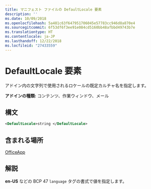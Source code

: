 ```yaml
---
title: マニフェスト ファイルの DefaultLocale 要素
description: ''
ms.date: 10/09/2018
ms.openlocfilehash: 5a481c63f647951706045e57783cc946d8a870e4
ms.sourcegitcommit: 6f53df6f3ee91e084cd5160bb48afbbd49743b7e
ms.translationtype: HT
ms.contentlocale: ja-JP
ms.lasthandoff: 12/22/2018
ms.locfileid: "27433559"
---
```

# <a name="defaultlocale-element"></a>DefaultLocale 要素

アドイン内の文字列で使用されるロケールの既定カルチャ名を指定します。

**アドインの種類:** コンテンツ、作業ウィンドウ、メール

## <a name="syntax"></a>構文

```XML
<DefaultLocale>string </DefaultLocale>
```

## <a name="contained-in"></a>含まれる場所

[OfficeApp](officeapp.md)

## <a name="remarks"></a>解説

**en-US** などの BCP 47 `language` タグの書式で値を指定します。


